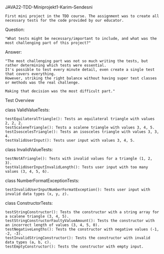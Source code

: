 JAVA22-TDD-Miniprojekt1-Karim-Sendesni

    First mini project in the TDD course. The assignment was to create all necessary tests for the code provided by our educator.

  Question:
  
    "What tests might be necessary/important to include, and what was the most challenging part of this project?"

  Answer:
  
    "The most challenging part was not so much writing the tests, but rather determining which tests were essential. 
    It's possible to test every minute detail, even create a single test that covers everything. 
    However, striking the right balance without having super test classes or methods was the real challenge. 
    
    Making that decision was the most difficult part."

Test Overview 

  class ValidValueTests:
  
    testEquilateralTriangle(): Tests an equilateral triangle with values 2, 2, 2.
    testScaleneTriangle(): Tests a scalene triangle with values 3, 4, 5.
    testIsoscelesTriangle(): Tests an isosceles triangle with values 3, 3, 4.
    testValidUserInput(): Tests user input with values 3, 4, 5.
    
  class InvalidValueTests:
  
    testNotATriangle(): Tests with invalid values for a triangle (1, 2, 3).
    testValidUserInputInvalidLength(): Tests user input with too many values (3, 4, 5, 6).
    
  class NumberFormatExceptionTests:
  
    testInvalidUserInputNumberFormatException(): Tests user input with invalid data types (x, y, z).
    
  class ConstructorTests:
  
    testStringConstructor(): Tests the constructor with a string array for a scalene triangle (3, 4, 5).
    testStringConstructorFaultyValueAmount(): Tests the constructor with an incorrect length of values (3, 4, 5, 0).
    testNegativeLengths(): Tests the constructor with negative values (-1, -2, -3).
    testInvalidStringConstructor(): Tests the constructor with invalid data types (a, b, c).
    testEmptyConstructor(): Tests the constructor with empty input.
